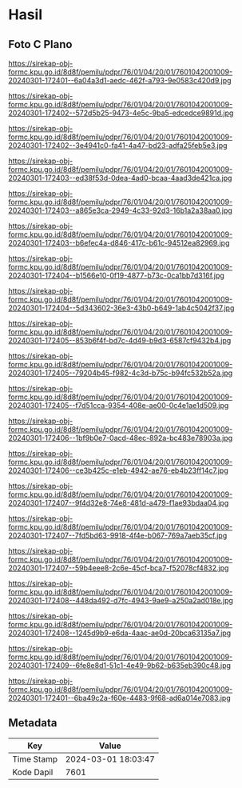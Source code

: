 # Hasil

## Foto C Plano

https://sirekap-obj-formc.kpu.go.id/8d8f/pemilu/pdpr/76/01/04/20/01/7601042001009-20240301-172401--6a04a3d1-aedc-462f-a793-9e0583c420d9.jpg

https://sirekap-obj-formc.kpu.go.id/8d8f/pemilu/pdpr/76/01/04/20/01/7601042001009-20240301-172402--572d5b25-9473-4e5c-9ba5-edcedce9891d.jpg

https://sirekap-obj-formc.kpu.go.id/8d8f/pemilu/pdpr/76/01/04/20/01/7601042001009-20240301-172402--3e4941c0-fa41-4a47-bd23-adfa25feb5e3.jpg

https://sirekap-obj-formc.kpu.go.id/8d8f/pemilu/pdpr/76/01/04/20/01/7601042001009-20240301-172403--ed38f53d-0dea-4ad0-bcaa-4aad3de421ca.jpg

https://sirekap-obj-formc.kpu.go.id/8d8f/pemilu/pdpr/76/01/04/20/01/7601042001009-20240301-172403--a865e3ca-2949-4c33-92d3-16b1a2a38aa0.jpg

https://sirekap-obj-formc.kpu.go.id/8d8f/pemilu/pdpr/76/01/04/20/01/7601042001009-20240301-172403--b6efec4a-d846-417c-b61c-94512ea82969.jpg

https://sirekap-obj-formc.kpu.go.id/8d8f/pemilu/pdpr/76/01/04/20/01/7601042001009-20240301-172404--b1566e10-0f19-4877-b73c-0ca1bb7d316f.jpg

https://sirekap-obj-formc.kpu.go.id/8d8f/pemilu/pdpr/76/01/04/20/01/7601042001009-20240301-172404--5d343602-36e3-43b0-b649-1ab4c5042f37.jpg

https://sirekap-obj-formc.kpu.go.id/8d8f/pemilu/pdpr/76/01/04/20/01/7601042001009-20240301-172405--853b6f4f-bd7c-4d49-b9d3-6587cf9432b4.jpg

https://sirekap-obj-formc.kpu.go.id/8d8f/pemilu/pdpr/76/01/04/20/01/7601042001009-20240301-172405--79204b45-f982-4c3d-b75c-b94fc532b52a.jpg

https://sirekap-obj-formc.kpu.go.id/8d8f/pemilu/pdpr/76/01/04/20/01/7601042001009-20240301-172405--f7d51cca-9354-408e-ae00-0c4e1ae1d509.jpg

https://sirekap-obj-formc.kpu.go.id/8d8f/pemilu/pdpr/76/01/04/20/01/7601042001009-20240301-172406--1bf9b0e7-0acd-48ec-892a-bc483e78903a.jpg

https://sirekap-obj-formc.kpu.go.id/8d8f/pemilu/pdpr/76/01/04/20/01/7601042001009-20240301-172406--ce3b425c-e1eb-4942-ae76-eb4b23ff14c7.jpg

https://sirekap-obj-formc.kpu.go.id/8d8f/pemilu/pdpr/76/01/04/20/01/7601042001009-20240301-172407--9f4d32e8-74e8-481d-a479-f1ae93bdaa04.jpg

https://sirekap-obj-formc.kpu.go.id/8d8f/pemilu/pdpr/76/01/04/20/01/7601042001009-20240301-172407--7fd5bd63-9918-4f4e-b067-769a7aeb35cf.jpg

https://sirekap-obj-formc.kpu.go.id/8d8f/pemilu/pdpr/76/01/04/20/01/7601042001009-20240301-172407--59b4eee8-2c6e-45cf-bca7-f52078cf4832.jpg

https://sirekap-obj-formc.kpu.go.id/8d8f/pemilu/pdpr/76/01/04/20/01/7601042001009-20240301-172408--448da492-d7fc-4943-9ae9-a250a2ad018e.jpg

https://sirekap-obj-formc.kpu.go.id/8d8f/pemilu/pdpr/76/01/04/20/01/7601042001009-20240301-172408--1245d9b9-e6da-4aac-ae0d-20bca63135a7.jpg

https://sirekap-obj-formc.kpu.go.id/8d8f/pemilu/pdpr/76/01/04/20/01/7601042001009-20240301-172409--6fe8e8d1-51c1-4e49-9b62-b635eb390c48.jpg

https://sirekap-obj-formc.kpu.go.id/8d8f/pemilu/pdpr/76/01/04/20/01/7601042001009-20240301-172401--6ba49c2a-f60e-4483-9f68-ad6a014e7083.jpg


## Metadata

| Key        | Value               |
| ---------- | ------------------- |
| Time Stamp | 2024-03-01 18:03:47 |
| Kode Dapil | 7601                |



